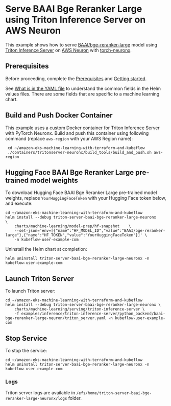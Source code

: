 # Serve BAAI Bge Reranker Large using Triton Inference Server on AWS Neuron

This example shows how to serve [BAAI/bge-reranker-large](https://huggingface.co/BAAI/bge-reranker-large) model using [Triton Inference Server](https://github.com/triton-inference-server) on [AWS Neuron](https://awsdocs-neuron.readthedocs-hosted.com/en/latest/index.html) with [torch-neuronx](https://awsdocs-neuron.readthedocs-hosted.com/en/latest/general/setup/torch-neuronx.html).

## Prerequisites

Before proceeding, complete the [Prerequisites](../../../../../README.md#prerequisites) and [Getting started](../../../../../README.md#getting-started). 

See [What is in the YAML file](../../../../../README.md#yaml-recipes) to understand the common fields in the Helm values files. There are some fields that are specific to a machine learning chart.
    
## Build and Push Docker Container

This example uses a custom Docker container for Triton Inference Server with PyTorch Neuronx. Build and push this container using following command (replace `aws-region` with your AWS Region name):

     cd ~/amazon-eks-machine-learning-with-terraform-and-kubeflow
     ./containers/tritonserver-neuronx/build_tools/build_and_push.sh aws-region

## Hugging Face BAAI Bge Reranker Large pre-trained model weights

To download Hugging Face BAAI Bge Reranker Large pre-trained model weights, replace `YourHuggingFaceToken` with your Hugging Face token below, and execute:

    cd ~/amazon-eks-machine-learning-with-terraform-and-kubeflow
    helm install --debug triton-server-baai-bge-reranker-large-neuronx     \
        charts/machine-learning/model-prep/hf-snapshot    \
        --set-json='env=[{"name":"HF_MODEL_ID","value":"BAAI/bge-reranker-large"},{"name":"HF_TOKEN","value":"YourHuggingFaceToken"}]' \
        -n kubeflow-user-example-com

Uninstall the Helm chart at completion:

    helm uninstall triton-server-baai-bge-reranker-large-neuronx -n kubeflow-user-example-com


## Launch Triton Server

To launch Triton server:

    cd ~/amazon-eks-machine-learning-with-terraform-and-kubeflow
    helm install --debug triton-server-baai-bge-reranker-large-neuronx \
        charts/machine-learning/serving/triton-inference-server \
        -f examples/inference/triton-inference-server/python_backend/baai-bge-reranker-large-neuron/triton_server.yaml -n kubeflow-user-example-com


## Stop Service

To stop the service:

    cd ~/amazon-eks-machine-learning-with-terraform-and-kubeflow
    helm uninstall triton-server-baai-bge-reranker-large-neuronx -n kubeflow-user-example-com

### Logs

Triton server logs are available in `/efs/home/triton-server-baai-bge-reranker-large-neuronx/logs` folder. 
